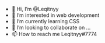 - 👋 Hi, I’m @Leqitnyy
- 👀 I’m interested in web development
- 🌱 I’m currently learning CSS
- 💞️ I’m looking to collaborate on ...
- 📫 How to reach me Leqitnyy#7774
